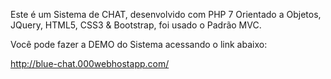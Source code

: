 Este é um Sistema de CHAT, desenvolvido com PHP 7 Orientado a Objetos, JQuery, HTML5, CSS3 & Bootstrap, foi usado o Padrão MVC.

Você pode fazer a DEMO do Sistema acessando o link abaixo: 

http://blue-chat.000webhostapp.com/